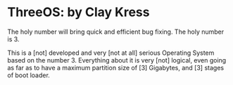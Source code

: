 # ThreeOS: by Clay Kress
The holy number will bring quick and efficient bug fixing. The holy number is 3.

  This is a [not] developed and very [not at all] serious Operating System based on the number 3. Everything about it is very [not] logical, even going as far as to have a maximum partition size of [3] Gigabytes, and [3] stages of boot loader.
